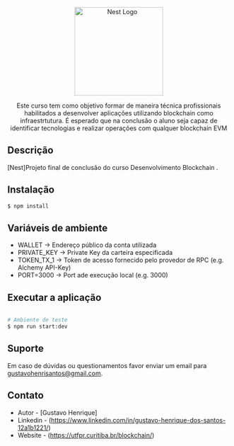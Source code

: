 <p align="center">
  <a href="https://utfpr.curitiba.br/blockchain" target="blank"><img src="https://utfpr-ct-static-content.s3.amazonaws.com/utfpr.curitiba.br/wp-content/uploads/sites/54/2023/05/cropped-logosemfundo.png" width="200" alt="Nest Logo" /></a>
</p>

[circleci-image]: https://utfpr-ct-static-content.s3.amazonaws.com/utfpr.curitiba.br/wp-content/uploads/sites/54/2023/05/cropped-logosemfundo.png
[circleci-url]: https://utfpr.curitiba.br/blockchain

  <p align="center">Este curso tem como objetivo formar de maneira técnica profissionais habilitados a desenvolver aplicações utilizando blockchain como infraestrtutura. É esperado que na conclusão o aluno seja capaz de identificar tecnologias e realizar operações com qualquer blockchain EVM</p>
    
</p>

## Descrição

[Nest]Projeto final de conclusão do curso Desenvolvimento Blockchain .

## Instalação

```bash
$ npm install
```

## Variáveis de ambiente

<ul>
  <li>WALLET -> Endereço público da conta utilizada</li>
  <li>PRIVATE_KEY -> Private Key da carteira especificada</li>
  <li>TOKEN_TX_1 -> Token de acesso fornecido pelo provedor de RPC (e.g. Alchemy API-Key)</li>
  <li>PORT=3000 -> Port ade execução local (e.g. 3000)</li>
</ul>

## Executar a aplicação

```bash

# Ambiente de teste
$ npm run start:dev

```

## Suporte

Em caso de dúvidas ou questionamentos favor enviar um email para gustavohenrisantos@gmail.com.

## Contato

- Autor - [Gustavo Henrique]
- Linkedin - (https://www.linkedin.com/in/gustavo-henrique-dos-santos-12a1b1221/)
- Website - (https://utfpr.curitiba.br/blockchain/)

